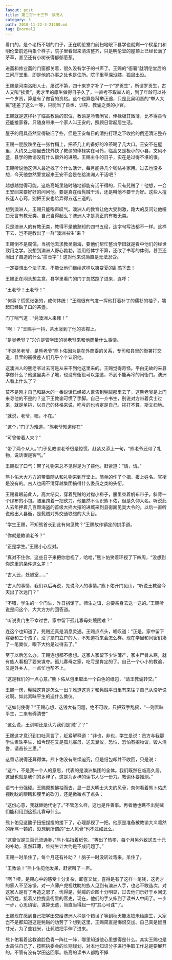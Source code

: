 ```yaml
---
layout: post
title: 第二百一十三节　读书人
category: 3
path: 2010-11-22-3-21200.md
tag: [normal]
---
```


看门的，是个老朽不堪的门子，正在明伦堂门前扫地眼下县学也就剩一个棂星门和明伦堂前还稍象个样子，院子里看起来清洁整齐，只是明伦堂的屋顶上已经长满了茅草，甚至还有小树长得郁郁葱葱。

进斋和修业斋的门窗都关着，很久没有学子的书声了。王赐的“衙署”就明伦堂后的三间厅堂里，即是他的办事之处也是住所。院子里草深没膝，狐鼠出没。

王赐是河南洛阳人士，屡试不第，四十来岁才补了一个“岁贡生”，所谓岁贡生，古人又叫“挨贡”，秀才里的廪生做得日子久了，一直考不取举人的，到了年龄可以补一个岁贡，算是有了做官的资格。这个也算是科举正途，只是比吴明晋的“举人大挑”还差了这么一等，只能当了县丞、训导、教谕之类的小官。

王赐就是这样补了临高教谕的职位，教谕是冷曹闲官，俸禄极其微薄，比不得县令还能接家眷。只随身带来一个家人叫王安的，照顾日常起居生活。

屋子的用具虽然显得破旧了些，但是王安每日的清扫打理之下收拾的倒还清洁整齐

王赐一屁股跌坐在一张竹榻上，把茶几上的备好的冷茶喝了几大口。王安不在屋里，大约又上哪里去找外快了教谕的俸禄实在可怜，临高又是极小的小县，文风不盛，县学的教谕没有什么额外的进项。王赐主仆的日子，实在是过得不堪的很。

王赐听说他这佣人最近找了个什么活计，每月能挣几个钱贴补家用。过去也没多想，今天他忽然警觉起来王安不会是在给澳洲人干活吧？

越想越觉得可能，这临高城里随时随地都能有活干得的，只有髡贼了！他想，一会王安回来要好好的问问他。要是真在给髡贼干活，还是叫他不要干为好。这些人擅长迷人心窍，别把王安也给弄得五迷三道的。

想到澳洲人，王赐只能唉声叹气。澳洲人的教育让他大受刺激，路大的反问让他哑口无言有教无类，自己当得起么？澳洲人才是真正的有教无类。

只是澳洲人的有教无类，教得不是他熟知的四书五经，连字句写法都不一样。这样下去，岂不是教出了一群“澳洲书生”来？

王赐倒不是腐儒，当初他去求教吴南海，要他们帮忙整治学田就是看中他们的经世致用之学。没想到澳洲人野心勃勃，滥用俗体字不算，还改了书写的体例，甚至还闹出了自造的什么“拼音字”！这对他来说简直是无法忍受。

一定要想出个法子来，不能让他们继续这样以夷变夏的乱搞下去！

王赐正在闷头想主意，县学里看门的门丁忽然跑了进来，连呼：

“王老爷！王老爷！”

“何事？慌慌张张的，成何体统！”王赐很有气度一挥他打着补丁的儒衫的袖子，端起已经缺了口的茶盏。

门丁喘气道：“髡澳洲人来拜！”

“啊！？”王赐手一抖，茶水泼到了他的衣襟上。

“是吴老爷？”兴许是管学田的吴老爷来和他商量什么事情。

“不是吴老爷，是熊老爷”熊卜佑因为是在外商委的关系，专司和县里的衙署打交道，县里的衙役差人们几乎个个认识他。

这澳洲人的熊老爷过去可是从来不到他这里来的。王赐觉得奇怪。平白无故的来县学做什么？他这里卖不了地，也没有衙役可以差遣，冷到不能再冷的闲衙门。澳洲人看上什么了？

莫不是刚才自己和路大的一番说话已经被人禀告到髡贼那里去了，这熊老爷是上门来寻他的不是的？这下王教谕可慌了手脚。自己一介书生，别说对方带着兵士过来，就是单挑，以自己的体格来说，吃亏的也肯定是自己。挨打不算，斯文扫地。

“就说，老爷，嗯，不在。”

“这个，”门子为难道，“熊老爷知道你在”

“可曾带着人来？”

“带了两个从人。”门子见教谕老爷很是惊慌，赶紧又添上一句，“熊老爷还带了礼物，说话很是客气。”

王赐松了口气：带了礼物来总不见得是为了揍他。赶紧道：“请，请。”

熊卜佑大大方方的带着随从和礼物来到厅堂上。简单的作了个揖，报上姓名。官衔是没有的。古人也闹不清穿越集团搞得什么委员之类的头衔。

王赐看眼前此人，高大结实，穿着髡贼的对襟小褂子，腰里束着帆布带子，斜背一个绿布的小包。腰里跨着一把砍刀。他虽然不认识熊卜佑，但是久仰大名。听说此人去年押着几百颗海盗的首级大摇大摆的进城来到县衙面见吴大令的。以后一直听说他出入县衙，是髡贼对外交通联络的大头目。

“学生王赐，不知熊首长到此有何见教？”王赐故作镇定的拱手道。

“你就是教谕老爷？”

“正是学生。”王赐小心应对。

“真对不住你，这些日子来把你忽视了，哈哈，”熊卜佑笑着环视了下四周，“没想到你这里的条件这么差！”

“古人云，处陋室……”

“古人的事情，我们以后再说，先说今人的事情。”熊卜佑开门见山，“听说王教谕今天出了次远门？”

“不错，学生的一个门生，昨日捐馆了。师生之谊，总要亲身去送一送的。”王赐听说是问这个，大大方方的回答道。

“听说贵门生不幸过世，家中留下孤儿寡母处境困难？”

连这个也知道了，髡贼还真是消息灵通。王赐点点头，嗟叹道：“正是，家中留下寡妻和三个孩子，没了顶门立户的人，不知道将来会怎么样。现在学里和同窗们凑了一笔奠仪，眼下大约是过得去了。”

至于以后怎么办，王赐连想都不愿想。这家人家留下少许薄产，家主尸骨未寒，就有族人看相了要来谋夺。孤儿寡母之家，吃亏是肯定的了。自己一个小小的教谕，又是外乡人，一点忙也帮不上。

“这是我们的一点心意。”熊卜佑从包里取出一个白色的纸包，“请王教谕转交。”

王赐一愣，髡贼这算是怎么一出？难道这秀才和髡贼平日里有来往？自己从没听说过啊。如此素昧平生的送什么奠仪。

“这如何使得？”王赐心想，这钱大有问题，绝不可收，只把双手乱摇，“一则素昧平生，二来有碍清誉”

“这么说，王训喻还是认为我们是‘贼’了？”

王赐这才意识到口吐真言了，赶紧解释道：“非也，非也，学生是说：贵方与我那学生素昧平生，如今现在又是孤儿寡母，送去奠仪，恐怕，恐怕有招物议，毁人清誉，请首长三思。”

这番话说得还算得体。熊卜佑没有继续追究，但是纸包却并不收回，只是说：

“这个，不是我一个人的意思，代表的是澳洲集团的全体。我们既然在临高久居，这里也就是我们的乡梓了。这是为乡梓的读书人尽一份力。教谕休要推测。”

语气十分强硬。王赐原想拂袖而去，显一显大明士大夫的风骨，奈何看着熊卜佑虎视眈眈的眼睛和腰里的砍刀，还是微微点了点头：

“这份心意，我就替她代谢了。”不管怎么样，这也是件善事。再者他也瞧不出髡贼们能利用到这孤儿寡母什么。

熊卜佑见这酸子扭扭捏捏的接下了，心理鄙视了一把。他原是准备被教谕大义凛然的斥骂一顿的，没想到所谓的“士人风骨”也不过如此么。

“这奠仪是三百元流通券，”熊卜佑指着纸包，“等出了热孝，每个月另外致送五十元的补助，虽然菲薄，维持生计大约是不成问题了。”

王赐一时呆住了，每个月还有补助？！脑子一时没转过弯来，呆住了。

“王教谕！”熊卜佑见他发呆，赶紧叫了一声。

“啊？噢，是赐心中的感受十分复杂，即喜又忧，喜得是有了这样一笔钱，这秀才的家人不至冻馁，对一点薄产虎视眈眈的族人见到有澳洲人手，也必不敢造次。对这家人是有了再造之恩了。忧得是，髡贼的企图十分明显，过去他们示好于乡间无知百姓，接着又拉拢县衙里的官吏，现在，他们的手又伸到了读书人中间了。一步一步，心思缜密，谋算无遗，简直当得起一句“其心可诛”了。

王赐现在感到自己把学田交给澳洲人种是个错误了等到秋天能发钱米给廪生，大家岂不是都知道这是髡贼的功劳了？想到这里，王赐简直是悔恨交加。自己真是鼠目寸光，为了些钱米，让髡贼把手伸了进来。

熊卜佑看着这教谕脸色青一阵红一阵，哪里知道他心里想得是什么。其实王赐也是太高估自己了，按照执委会的长期规划，对本地知识分子进行争取工作总是要展开的。不管有没有学田这回事。临高的读书人都跑不掉
